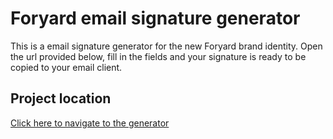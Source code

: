 # Foryard email signature generator
This is a email signature generator for the new Foryard brand identity. Open the url provided below, fill in the fields and your signature is ready to be copied to your email client.

## Project location
[Click here to navigate to the generator](https://gerwinov.github.io/fy-signature-generator/)
